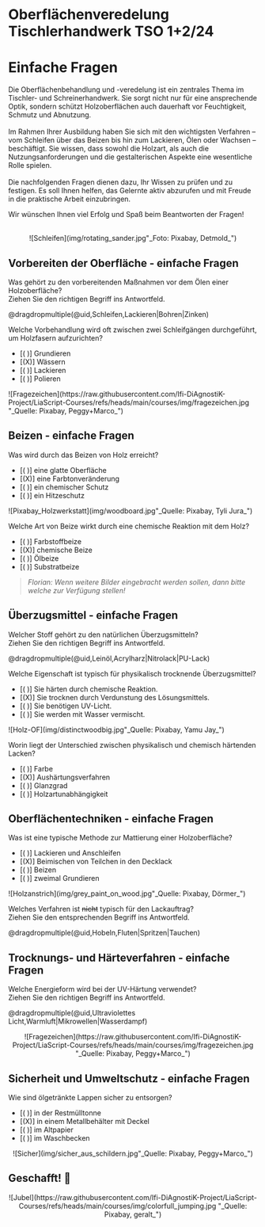 <!--

author:   Hilke Domsch
email:    hilke.domsch@gkz-ev.de
version:  0.0.1
language: de
narrator: Deutsch male

edit: true
date: 2025-09-12

icon: https://raw.githubusercontent.com/Ifi-DiAgnostiK-Project/LiaScript-Courses/refs/heads/main/img/Logo_234px.png
logo: img/woodboard.jpg

attribute: title image Von Bundesarchiv, Bild 183-41030-0002 / Draum / CC-BY-SA 3.0, CC BY-SA 3.0 de, https://commons.wikimedia.org/w/index.php?curid=5428443

attribute: Oberflächenveredlung I TSO 1/2024, Oberflächenveredlung II TSO 2/2024, einfache Fragen

title: Oberflächenveredelung Tischlerhandwerk TSO 1+2/24

comment:  Einfache Fragen Oberflächengestaltung und Oberflächenbearbeitung Holz

link: https://raw.githubusercontent.com/Ifi-DiAgnostiK-Project/LiaScript-Courses/refs/heads/main/courses/style.css

import: https://raw.githubusercontent.com/Ifi-DiAgnostiK-Project/LiaScript_DragAndDrop_Template/refs/heads/main/README.md
        https://raw.githubusercontent.com/Ifi-DiAgnostiK-Project/Piktogramme/refs/heads/main/makros.md
        https://raw.githubusercontent.com/Ifi-DiAgnostiK-Project/Textilpflegesymbole/refs/heads/main/makros.md
        https://raw.githubusercontent.com/Ifi-DiAgnostiK-Project/LiaScript_ImageQuiz/refs/heads/main/README.md
        https://raw.githubusercontent.com/Ifi-DiAgnostiK-Project/Bildersammlung/refs/heads/main/makros.md


tags: [ Oberflächenveredelung, Tischler, Schleifen, Ölen, Lacke]

-->

# Oberflächenveredelung Tischlerhandwerk TSO 1+2/24 
<!-- class="highlight" -->
Einfache Fragen
===

<!-- class="highlight; color: black" -->
Die Oberflächenbehandlung und -veredelung ist ein zentrales Thema im Tischler- und Schreinerhandwerk. Sie sorgt nicht nur für eine ansprechende Optik, sondern schützt Holzoberflächen auch dauerhaft vor Feuchtigkeit, Schmutz und Abnutzung.
<br> <br>
Im Rahmen Ihrer Ausbildung haben Sie sich mit den wichtigsten Verfahren – vom Schleifen über das Beizen bis hin zum Lackieren, Ölen oder Wachsen – beschäftigt. Sie wissen, dass sowohl die Holzart, als auch die Nutzungsanforderungen und die gestalterischen Aspekte eine wesentliche Rolle spielen.
<br> <br>
Die nachfolgenden Fragen dienen dazu, Ihr Wissen zu prüfen und zu festigen. Es soll Ihnen helfen, das Gelernte aktiv abzurufen und mit Freude in die praktische Arbeit einzubringen.

<!-- class="highlight" -->
Wir wünschen Ihnen viel Erfolg und Spaß beim Beantworten der Fragen! 

<br>
<center>
![Schleifen](img/rotating_sander.jpg"_Foto: Pixabay, Detmold_")<!-- style="max-width: 600px; width: 100%" -->
</center>

## Vorbereiten der Oberfläche - einfache Fragen

<section class="flex-container border">
<div class="flex-child">

<!-- class="highlight" -->
Was gehört zu den vorbereitenden Maßnahmen vor dem Ölen einer Holzoberfläche?\
Ziehen Sie den richtigen Begriff ins Antwortfeld.

<!-- data-randomize -->
@dragdropmultiple(@uid,Schleifen,Lackieren|Bohren|Zinken)


<section class="flex-container border">
<div class="flex-child">

<!-- class="highlight" -->
Welche Vorbehandlung wird oft zwischen zwei Schleifgängen durchgeführt, um Holzfasern aufzurichten?

<!-- data-randomize -->
- [( )] Grundieren
- [(X)] Wässern
- [( )] Lackieren
- [( )] Polieren

</div>
<div class="flex-child-2 center">
![Fragezeichen](https://raw.githubusercontent.com/Ifi-DiAgnostiK-Project/LiaScript-Courses/refs/heads/main/courses/img/fragezeichen.jpg "_Quelle: Pixabay, Peggy+Marco_")<!-- style="max-width: 200px; width: 100%" -->

</div>
</section>


## Beizen - einfache Fragen

<section class="flex-container border">
<div class="flex-child">

<!-- class="highlight" -->
Was wird durch das Beizen von Holz erreicht?

<!-- data-randomize -->
- [( )] eine glatte Oberfläche
- [(X)] eine Farbtonveränderung
- [( )] ein chemischer Schutz
- [( )] ein Hitzeschutz

</div>
<div class="flex-child-2 center">
![Pixabay_Holzwerkstatt](img/woodboard.jpg"_Quelle: Pixabay, Tyli Jura_") <!-- style="max-width: 300px; width: 100%" -->

</div>
</section>

<section class="flex-container border">
<div class="flex-child">

<!-- class="highlight" -->
Welche Art von Beize wirkt durch eine chemische Reaktion mit dem Holz?

<!-- data-randomize -->
- [( )] Farbstoffbeize
- [(X)] chemische Beize
- [( )] Ölbeize
- [( )] Substratbeize

>_Florian: Wenn weitere Bilder eingebracht werden sollen, dann bitte welche zur Verfügung stellen!_

</div>
</section>

## Überzugsmittel - einfache Fragen

<section class="flex-container border">
<div class="flex-child">

<!-- class="highlight" -->
Welcher Stoff gehört zu den natürlichen Überzugsmitteln?\
Ziehen Sie den richtigen Begriff ins Antwortfeld.

<!-- data-randomize -->
@dragdropmultiple(@uid,Leinöl,Acrylharz|Nitrolack|PU-Lack)

</div>
</section>

<section class="flex-container border">
<div class="flex-child">

<!-- class="highlight" -->
Welche Eigenschaft ist typisch für physikalisch trocknende Überzugsmittel?

<!-- data-randomize -->
- [( )] Sie härten durch chemische Reaktion.
- [(X)] Sie trocknen durch Verdunstung des Lösungsmittels.
- [( )] Sie benötigen UV-Licht.
- [( )] Sie werden mit Wasser vermischt.


</div>
<div class="flex-child-2 center">
![Holz-OF](img/distinctwoodbig.jpg"_Quelle: Pixabay, Yamu Jay_") <!-- style="max-width: 300px; width: 100%" -->

</div>
</section>

<section class="flex-container border">
<div class="flex-child">

<!-- class="highlight" -->
Worin liegt der Unterschied zwischen physikalisch und chemisch härtenden Lacken?

<!-- data-randomize -->
- [( )] Farbe
- [(X)] Aushärtungsverfahren
- [( )] Glanzgrad
- [( )] Holzartunabhängigkeit

</div>
</section>


## Oberflächentechniken - einfache Fragen

<section class="flex-container border">
<div class="flex-child">

<!-- class="highlight" -->
Was ist eine typische Methode zur Mattierung einer Holzoberfläche?

<!-- data-randomize -->
- [( )] Lackieren und Anschleifen
- [(X)] Beimischen von Teilchen in den Decklack
- [( )] Beizen
- [( )] zweimal Grundieren

</div>
<div class="flex-child-2 center">
![Holzanstrich](img/grey_paint_on_wood.jpg"_Quelle: Pixabay, Dörmer_") <!-- style="max-width: 150px; width: 100%" -->

</div>
</section>

<section class="flex-container border">
<div class="flex-child">

<!-- class="highlight" -->
Welches Verfahren ist ~~nicht~~ typisch für den Lackauftrag?\
Ziehen Sie den entsprechenden Begriff ins Antwortfeld.

<!-- data-randomize -->
@dragdropmultiple(@uid,Hobeln,Fluten|Spritzen|Tauchen)

</div>
</section>

## Trocknungs- und Härteverfahren - einfache Fragen

<section class="flex-container border">
<div class="flex-child">

<!-- class="highlight" -->
Welche Energieform wird bei der UV-Härtung verwendet?\
Ziehen Sie den richtigen Begriff ins Antwortfeld.

<!-- data-randomize -->
@dragdropmultiple(@uid,Ultraviolettes Licht,Warmluft|Mikrowellen|Wasserdampf)

</div>
</section>

<center>
![Fragezeichen](https://raw.githubusercontent.com/Ifi-DiAgnostiK-Project/LiaScript-Courses/refs/heads/main/courses/img/fragezeichen.jpg "_Quelle: Pixabay, Peggy+Marco_")<!-- style="max-width: 300px; width: 100%" -->
</center>

## Sicherheit und Umweltschutz - einfache Fragen

<section class="flex-container border">
<div class="flex-child">

<!-- class="highlight" -->
Wie sind ölgetränkte Lappen sicher zu entsorgen?

<!-- data-randomize -->
- [( )] in der Restmülltonne
- [(X)] in einem Metallbehälter mit Deckel
- [( )] im Altpapier
- [( )] im Waschbecken

</div>
</section>

<center>
![Sicher](img/sicher_aus_schildern.jpg"_Quelle: Pixabay, Peggy+Marco_")<!-- style="max-width: 500px; width: 100%" -->
</center>

## Geschafft! 🙌


<center>
![Jubel](https://raw.githubusercontent.com/Ifi-DiAgnostiK-Project/LiaScript-Courses/refs/heads/main/courses/img/colorfull_jumping.jpg "_Quelle: Pixabay, geralt_")
</center>
